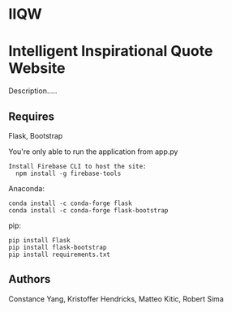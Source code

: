 # IIQW
<h1>Intelligent Inspirational Quote Website</h1>


<p>
</p>
Description.....

## Requires
Flask, Bootstrap
<p>
You're only able to run the application from app.py
</p>

```
Install Firebase CLI to host the site:
  npm install -g firebase-tools
```

Anaconda:
```
conda install -c conda-forge flask
conda install -c conda-forge flask-bootstrap
```
pip:
```
pip install Flask
pip install flask-bootstrap
pip install requirements.txt
```
## Authors
Constance Yang, Kristoffer Hendricks, Matteo Kitic, Robert Sima
